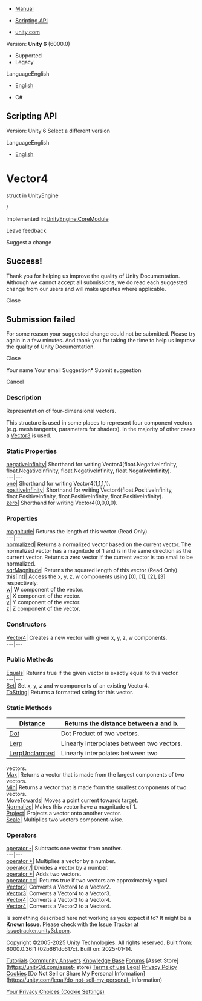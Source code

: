[ ]()

  * [Manual](../Manual/index.html)
  * [Scripting API](../ScriptReference/index.html)

  * [unity.com](https://unity.com/)

Version: **Unity 6** (6000.0)

  * Supported
  * Legacy

LanguageEnglish

  * [English]()

  * C#

[ ](https://docs.unity3d.com)

## Scripting API

Version: Unity 6 Select a different version

LanguageEnglish

  * [English]()

# Vector4

struct in UnityEngine

/

Implemented in:[UnityEngine.CoreModule](UnityEngine.CoreModule.html)

Leave feedback

Suggest a change

## Success!

Thank you for helping us improve the quality of Unity Documentation. Although
we cannot accept all submissions, we do read each suggested change from our
users and will make updates where applicable.

Close

## Submission failed

For some reason your suggested change could not be submitted. Please <a>try
again</a> in a few minutes. And thank you for taking the time to help us
improve the quality of Unity Documentation.

Close

Your name Your email Suggestion* Submit suggestion

Cancel

[ ]()

### Description

Representation of four-dimensional vectors.

This structure is used in some places to represent four component vectors
(e.g. mesh tangents, parameters for shaders). In the majority of other cases a
[Vector3](Vector3.html) is used.

### Static Properties

[negativeInfinity](Vector4-negativeInfinity.html)| Shorthand for writing
Vector4(float.NegativeInfinity, float.NegativeInfinity,
float.NegativeInfinity, float.NegativeInfinity).  
---|---  
[one](Vector4-one.html)| Shorthand for writing Vector4(1,1,1,1).  
[positiveInfinity](Vector4-positiveInfinity.html)| Shorthand for writing
Vector4(float.PositiveInfinity, float.PositiveInfinity,
float.PositiveInfinity, float.PositiveInfinity).  
[zero](Vector4-zero.html)| Shorthand for writing Vector4(0,0,0,0).  
  
### Properties

[magnitude](Vector4-magnitude.html)| Returns the length of this vector (Read
Only).  
---|---  
[normalized](Vector4-normalized.html)| Returns a normalized vector based on
the current vector. The normalized vector has a magnitude of 1 and is in the
same direction as the current vector. Returns a zero vector If the current
vector is too small to be normalized.  
[sqrMagnitude](Vector4-sqrMagnitude.html)| Returns the squared length of this
vector (Read Only).  
[this[int]](Vector4.Index_operator.html)| Access the x, y, z, w components
using [0], [1], [2], [3] respectively.  
[w](Vector4-w.html)| W component of the vector.  
[x](Vector4-x.html)| X component of the vector.  
[y](Vector4-y.html)| Y component of the vector.  
[z](Vector4-z.html)| Z component of the vector.  
  
### Constructors

[Vector4](Vector4-ctor.html)| Creates a new vector with given x, y, z, w
components.  
---|---  
  
### Public Methods

[Equals](Vector4.Equals.html)| Returns true if the given vector is exactly
equal to this vector.  
---|---  
[Set](Vector4.Set.html)| Set x, y, z and w components of an existing Vector4.  
[ToString](Vector4.ToString.html)| Returns a formatted string for this vector.  
  
### Static Methods

[Distance](Vector4.Distance.html)| Returns the distance between a and b.  
---|---  
[Dot](Vector4.Dot.html)| Dot Product of two vectors.  
[Lerp](Vector4.Lerp.html)| Linearly interpolates between two vectors.  
[LerpUnclamped](Vector4.LerpUnclamped.html)| Linearly interpolates between two
vectors.  
[Max](Vector4.Max.html)| Returns a vector that is made from the largest
components of two vectors.  
[Min](Vector4.Min.html)| Returns a vector that is made from the smallest
components of two vectors.  
[MoveTowards](Vector4.MoveTowards.html)| Moves a point current towards target.  
[Normalize](Vector4.Normalize.html)| Makes this vector have a magnitude of 1.  
[Project](Vector4.Project.html)| Projects a vector onto another vector.  
[Scale](Vector4.Scale.html)| Multiplies two vectors component-wise.  
  
### Operators

[operator -](Vector4-operator_subtract.html)| Subtracts one vector from
another.  
---|---  
[operator *](Vector4-operator_multiply.html)| Multiplies a vector by a number.  
[operator /](Vector4-operator_divide.html)| Divides a vector by a number.  
[operator +](Vector4-operator_add.html)| Adds two vectors.  
[operator ==](Vector4-operator_eq.html)| Returns true if two vectors are
approximately equal.  
[Vector2](Vector4-operator_Vector4.html)| Converts a Vector4 to a Vector2.  
[Vector3](Vector4-operator_Vector4.html)| Converts a Vector4 to a Vector3.  
[Vector4](Vector4-operator_Vector3.html)| Converts a Vector3 to a Vector4.  
[Vector4](Vector4-operator_Vector2.html)| Converts a Vector2 to a Vector4.  
  
Is something described here not working as you expect it to? It might be a
**Known Issue**. Please check with the Issue Tracker at
[issuetracker.unity3d.com](https://issuetracker.unity3d.com).

Copyright ©2005-2025 Unity Technologies. All rights reserved. Built from:
6000.0.36f1 (02b661dc617c). Built on: 2025-01-14.

[Tutorials](https://unity3d.com/learn) [Community
Answers](https://answers.unity3d.com) [Knowledge
Base](https://support.unity3d.com/hc/en-us)
[Forums](https://forum.unity3d.com) [Asset Store](https://unity3d.com/asset-
store) [Terms of use](https://docs.unity3d.com/Manual/TermsOfUse.html)
[Legal](https://unity.com/legal) [Privacy
Policy](https://unity.com/legal/privacy-policy)
[Cookies](https://unity.com/legal/cookie-policy) [Do Not Sell or Share My
Personal Information](https://unity.com/legal/do-not-sell-my-personal-
information)

[Your Privacy Choices (Cookie Settings)](javascript:void\(0\);)


